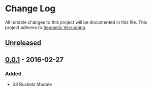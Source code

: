 # Change Log
All notable changes to this project will be documented in this file.
This project adheres to [Semantic Versioning](http://semver.org/).

## [Unreleased]

## [0.0.1] - 2016-02-27
### Added
- S3 Buckets Module

[Unreleased]: https://github.com/spartansystems/terraform-modules/compare/v0.0.1...HEAD
[0.0.1]: https://github.com/spartansystems/terraform-modules/releases/tag/v0.0.1
